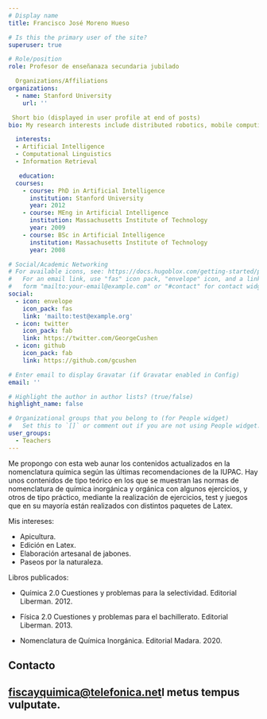 ```yaml
---
# Display name
title: Francisco José Moreno Hueso

# Is this the primary user of the site?
superuser: true

# Role/position
role: Profesor de enseñanaza secundaria jubilado

  Organizations/Affiliations
organizations:
  - name: Stanford University
    url: ''

 Short bio (displayed in user profile at end of posts)
bio: My research interests include distributed robotics, mobile computing and programmable matter.

  interests:
  - Artificial Intelligence
  - Computational Linguistics
  - Information Retrieval

   education:
  courses:
    - course: PhD in Artificial Intelligence
      institution: Stanford University
      year: 2012
    - course: MEng in Artificial Intelligence
      institution: Massachusetts Institute of Technology
      year: 2009
    - course: BSc in Artificial Intelligence
      institution: Massachusetts Institute of Technology
      year: 2008

# Social/Academic Networking
# For available icons, see: https://docs.hugoblox.com/getting-started/page-builder/#icons
#   For an email link, use "fas" icon pack, "envelope" icon, and a link in the
#   form "mailto:your-email@example.com" or "#contact" for contact widget.
social:
  - icon: envelope
    icon_pack: fas
    link: 'mailto:test@example.org'
  - icon: twitter
    icon_pack: fab
    link: https://twitter.com/GeorgeCushen
  - icon: github
    icon_pack: fab
    link: https://github.com/gcushen

# Enter email to display Gravatar (if Gravatar enabled in Config)
email: ''

# Highlight the author in author lists? (true/false)
highlight_name: false

# Organizational groups that you belong to (for People widget)
#   Set this to `[]` or comment out if you are not using People widget.
user_groups:
  - Teachers
---
```


Me propongo con esta web aunar los contenidos actualizados en la nomenclatura química según las últimas recomendaciones de la IUPAC.  Hay unos contenidos de tipo teórico en los que se muestran las normas de nomenclatura de química  inorgánica y orgánica con algunos ejercicios,  y otros de tipo práctico, mediante  la realización de ejercicios, test y juegos que en su mayoría están realizados con distintos paquetes de Latex.

Mis intereses:

  - Apicultura.
  - Edición en Latex.
  - Elaboración artesanal de jabones.
  - Paseos por la naturaleza.

Libros publicados:

  - Química 2.0 Cuestiones y problemas para la selectividad. Editorial Liberman. 2012.

   - Física 2.0 Cuestiones y problemas para el bachillerato. Editorial Liberman. 2013.

   - Nomenclatura de Química Inorgánica. Editorial Madara. 2020.

     

## Contacto

## [fiscayquimica@telefonica.net](mailto:fisicayquimica@telefonica.net)l metus tempus vulputate.
